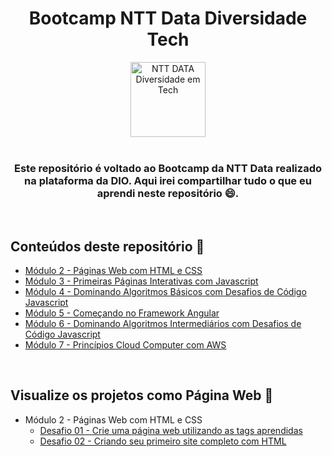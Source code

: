 <div align="center">
  <h1>Bootcamp NTT Data Diversidade Tech</h1>
  <img height="120" src="https://hermes.digitalinnovation.one/tracks/cf84a1fb-27d1-48c0-847b-e4632ee16519.png" alt="NTT DATA Diversidade em Tech" class="sc-hshgAP elUpEI">
</div>

<div align="center">
  <br>
  <h3>Este repositório é voltado ao Bootcamp da NTT Data realizado na plataforma da DIO. Aqui irei compartilhar tudo o que eu aprendi neste repositório 😄.</h3>
  <br>
</div>

## Conteúdos deste repositório 🔎

- [Módulo 2 - Páginas Web com HTML e CSS](modulo_2/Modulo2.md)
- [Módulo 3 - Primeiras Páginas Interativas com Javascript]()
- [Módulo 4 - Dominando Algoritmos Básicos com Desafios de Código Javascript]()
- [Módulo 5 - Começando no Framework Angular]()
- [Módulo 6 - Dominando Algoritmos Intermediários com Desafios de Código Javascript]()
- [Módulo 7 - Princípios Cloud Computer com AWS]()

<br>

## Visualize os projetos como Página Web 👀

- Módulo 2 - Páginas Web com HTML e CSS
  - [Desafio 01 - Crie uma página web utilizando as tags aprendidas](https://lucasnsf.github.io/bootcamp-ntt-data-diversidade/modulo_2/desafio-01.html)
  - [Desafio 02 - Criando seu primeiro site completo com HTML](https://lucasnsf.github.io/bootcamp-ntt-data-diversidade/modulo_2/desafio-02/desafio-02.html)
